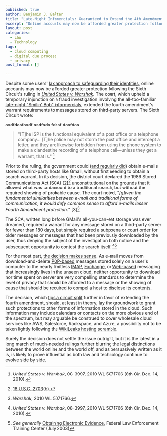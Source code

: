 ```yaml
---
published: true
author: Benjamin J. Balter
title: "Late-Night Infomercials: Guaranteed to Extend the 4th Amendment or Your Money Back"
excerpt: "Online accounts may now be afforded greater protection following the Sixth Circuit's ruling in United States v. Warshak. The court, upholding a temporary injunction on e-mail searches extended the fourth amendment's warrant requirements to messages stored on third-party servers."
layout: post
categories: 
  - Law
  - Technology
tags: 
  - cloud computing
  - digital due process
  - privacy
post_format: []

---
```


Despite some users' [lax approach to safeguarding their identities][1], online accounts may now be afforded greater protection following the Sixth Circuit's ruling in *[United States v. Warshak][2].* The court, which upheld a temporary injunction on a fraud investigation involving the all-too-familiar [late-night "Smilin' Bob" informercials][3], extended the fourth amendment's warrant requirements to messages stored on third-party servers. The Sixth Circuit wrote:

asdfdasfasdf asdfads fdasf dasfdas

> "\[T\]he ISP is the functional equivalent of a post office or a telephone company… \[T\]he police may not storm the post office and intercept a letter, and they are likewise forbidden from using the phone system to make a clandestine recording of a telephone call—unless they get a warrant, that is." [^1]

Prior to the ruling, the government could ([and regularly did][5]) obtain e-mails stored on third-party hosts like Gmail, without first needing to obtain a search warrant. In its decision, the district court declared the 1986 Stored Communications Act (SCA) [2][^2] unconstitutional on the grounds that it allowed what was tantamount to a traditional search, but without the required showing of probable cause. The court noted, "*\[g\]iven the fundamental similarities between e-mail and traditional forms of communication, it would defy common sense to afford e-mails lesser Fourth Amendment protection.*" [3][^3]

The SCA, written long before GMail's all-you-can-eat storage was ever dreamed, required a warrant for any message stored on a third-party server for fewer than 180 days, but simply required a subpoena or court order for older messages or messages that had been previously downloaded by the user, thus denying the subject of the investigation both notice and the subsequent opportunity to contest the search itself. [^1][^4]

For the most part, [the decision makes sense][9]. As e-mail moves from download-and-delete [POP-based][10] messages stored solely on a user's computer to the nearly limitless [IMAP][11], [Exchange][12], or [Web-based][13] messaging that increasingly lives in the unseen cloud, neither opportunity to download nor time spent on server are very compelling standards to determine the level of privacy that should be afforded to a message or the showing of cause that should be required to compel a host to disclose its contents.

The decision, which [tips a circuit split][14] further in favor of extending the fourth amendment, should, at least in theory, lay the groundwork to grant such protections to other forms of information stored in the cloud.  Such information may include calendars or contacts on the more obvious end of the spectrum, but may arguable be construed to cover wholesale cloud services like AWS, Salesforce, Rackspace, and Azure, a possibility not to be taken lightly following the [WikiLeaks hosting scramble][15].

Surely the decision does not settle the issue outright, but it is the latest in a long march of much-needed rulings further blurring the legal distinctions between the world online and the world off, and as persuasively written as it is, is likely to prove influential as both law and technology continue to evolve side by side.


[^1]: *United States v. Warshak*, 08-3997, 2010 WL 5071766 (6th Cir. Dec. 14, 2010).
[^2]: [18 U.S.C. 2703][17](b). 
[^3]: *Warshak*, 2010 WL 5071766. 
[^4]: *See generally* [Obtaining Electronic Evidence][20], Federal Law Enforcement Training Center (July 2003)

 [1]: http://blogs.wsj.com/digits/2010/12/13/the-top-50-gawker-media-passwords/
 [2]: http://www.ca6.uscourts.gov/opinions.pdf/10a0377p-06.pdf
 [3]: http://blogs.forbes.com/kashmirhill/2010/12/15/your-email-now-warrants-greater-privacy-thanks-to-sex-pill-peddling-dude/
 [5]: http://www.google.com/transparencyreport/governmentrequests/
 [9]: http://ben.balter.com/2010/10/10/does-every-cloud-have-a-silver-lining/ "Does Every Cloud Have a Silver Lining?"
 [10]: http://en.wikipedia.org/wiki/Post_Office_Protocol
 [11]: http://en.wikipedia.org/wiki/Internet_Message_Access_Protocol
 [12]: http://en.wikipedia.org/wiki/Microsoft_Exchange_Server
 [13]: http://en.wikipedia.org/wiki/Webmail
 [14]: http://volokh.com/2010/12/14/sixth-circuit-rules-that-e-mail-protected-by-the-fourth-amendment-warrant-requirement/
 [15]: http://www.huffingtonpost.com/2010/12/01/wikileaks-website-loses-h_n_790526.html
 [17]: http://www.law.cornell.edu/uscode/18/usc_sec_18_00002703----000-.html
 [20]: http://docs.google.com/viewer?a=v&q=cache:IYzfdrim0owJ:www.fletc.gov/training/programs/legal-division/downloads-articles-and-faqs/downloads/other/obtaining_electronic.pdf/download+&hl=en&gl=us&pid=bl&srcid=ADGEESgpYeTPUFAijEyb4BnY4_wzFLwSJmRNv8yL2ZD8EkhQTjt7oXv9kELuYHG7A202xJ9_MGwvgVDwjviAEh0zW76gZQAbieBYwR6cnNUyD83txcScrGTU0qDUME590QPAMej6hmSy&sig=AHIEtbTf4jZconLMbkMO_hVK8xQ92bqZNQ

